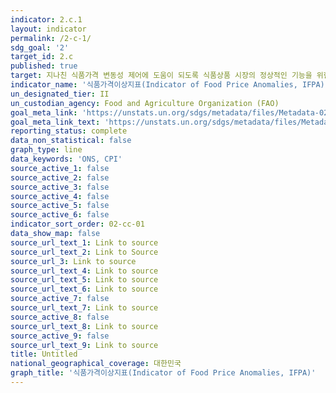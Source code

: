 ```yaml
---
indicator: 2.c.1
layout: indicator
permalink: /2-c-1/
sdg_goal: '2'
target_id: 2.c
published: true
target: 지나친 식품가격 변동성 제어에 도움이 되도록 식품상품 시장의 정상적인 기능을 위한 조치 채택
indicator_name: '식품가격이상지표(Indicator of Food Price Anomalies, IFPA)'
un_designated_tier: II
un_custodian_agency: Food and Agriculture Organization (FAO)
goal_meta_link: 'https://unstats.un.org/sdgs/metadata/files/Metadata-02-0C-01.pdf'
goal_meta_link_text: 'https://unstats.un.org/sdgs/metadata/files/Metadata-02-0C-01.pdf'
reporting_status: complete
data_non_statistical: false
graph_type: line
data_keywords: 'ONS, CPI'
source_active_1: false
source_active_2: false
source_active_3: false
source_active_4: false
source_active_5: false
source_active_6: false
indicator_sort_order: 02-cc-01
data_show_map: false
source_url_text_1: Link to source
source_url_text_2: Link to Source
source_url_3: Link to source
source_url_text_4: Link to source
source_url_text_5: Link to source
source_url_text_6: Link to source
source_active_7: false
source_url_text_7: Link to source
source_active_8: false
source_url_text_8: Link to source
source_active_9: false
source_url_text_9: Link to source
title: Untitled
national_geographical_coverage: 대한민국
graph_title: '식품가격이상지표(Indicator of Food Price Anomalies, IFPA)'
---
```


